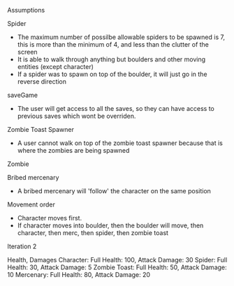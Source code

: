 Assumptions

Spider

- The maximum number of possilbe allowable spiders to be spawned is 7, this is more than the minimum of 4, and less than the clutter of the screen
- It is able to walk through anything but boulders and other moving entities (except character)
- If a spider was to spawn on top of the boulder, it will just go in the reverse direction

saveGame

- The user will get access to all the saves, so they can have access to previous saves which wont be overriden.

Zombie Toast Spawner

- A user cannot walk on top of the zombie toast spawner because that is where the zombies are being spawned

Zombie

Bribed mercenary

- A bribed mercenary will 'follow' the character on the same position

Movement order

- Character moves first.
- If character moves into boulder, then the boulder will move, then character, then merc, then spider, then zombie toast

Iteration 2

Health, Damages
Character: Full Health: 100, Attack Damage: 30
Spider: Full Health: 30, Attack Damage: 5
Zombie Toast: Full Health: 50, Attack Damage: 10
Mercenary: Full Health: 80, Attack Damage: 20

